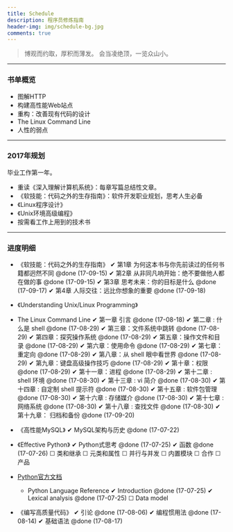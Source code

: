 ```yaml
---
title: Schedule
description: 程序员修炼指南
header-img: img/schedule-bg.jpg
comments: true
---
```


> 博观而约取，厚积而薄发。
会当凌绝顶，一览众山小。

---

### 书单概览
- 图解HTTP
- 构建高性能Web站点
- 重构：改善现有代码的设计
- The Linux Command Line
- 人性的弱点

---

### 2017年规划
毕业工作第一年。

- 重读《深入理解计算机系统》：每章写篇总结性文章。
- 《软技能：代码之外的生存指南》：软件开发职业规划，思考人生必备
- 《Linux程序设计》
- 《Unix环境高级编程》
- 按需看工作上用到的技术书

---

### 进度明细
- 《软技能：代码之外的生存指南》
   ✔ 第1章 为何这本书与你先前读过的任何书籍都迥然不同 @done (17-09-15)
   ✔ 第2章 从非同凡响开始：绝不要做他人都在做的事 @done (17-09-15)
   ✔ 第3章 思考未来：你的目标是什么 @done (17-09-17)
   ✔ 第4章 人际交往：远比你想象的重要 @done (17-09-18)

- 《Understanding Unix/Linux Programming》

- The Linux Command Line
 ✔ 第一章 引言 @done (17-08-18)
 ✔ 第二章 : 什么是 shell @done (17-08-29)
 ✔ 第三章：文件系统中跳转 @done (17-08-29)
 ✔ 第四章：探究操作系统 @done (17-08-29)
 ✔ 第五章：操作文件和目录 @done (17-08-29)
 ✔ 第六章：使用命令 @done (17-08-29)
 ✔ 第七章：重定向 @done (17-08-29)
 ✔ 第八章：从 shell 眼中看世界 @done (17-08-29)
 ✔ 第九章：键盘高级操作技巧 @done (17-08-29)
 ✔ 第十章：权限 @done (17-08-29)
 ✔ 第十一章：进程 @done (17-08-29)
 ✔ 第十二章 : shell 环境 @done (17-08-30)
 ✔ 第十三章 : vi 简介 @done (17-08-30)
 ✔ 第十四章 : 自定制 shell 提示符 @done (17-08-30)
 ✔ 第十五章 : 软件包管理 @done (17-08-30)
 ✔ 第十六章 : 存储媒介 @done (17-08-30)
 ✔ 第十七章 : 网络系统 @done (17-08-30)
 ✔ 第十八章 : 查找文件 @done (17-08-30)
 ✔ 第十九章： 归档和备份 @done (17-09-20)

- 《高性能MySQL》
✔ MySQL架构与历史 @done (17-07-22)

- 《Effective Python》
 ✔ Python式思考 @done (17-07-25)
 ✔ 函数 @done (17-07-26)
 ☐ 类和继承
 ☐ 元类和属性
 ☐ 并行与并发
 ☐ 内置模块
 ☐ 合作
 ☐ 产品

- [Python官方文档](https://docs.python.org/3.5/)
    - Python Language Reference
 ✔ Introduction @done (17-07-25)
 ✔ Lexical analysis @done (17-07-25)
 ☐ Data model


- 《编写高质量代码》
 ✔ 引论 @done (17-08-06)
 ✔ 编程惯用法 @done (17-08-14)
 ✔ 基础语法 @done (17-08-17)
